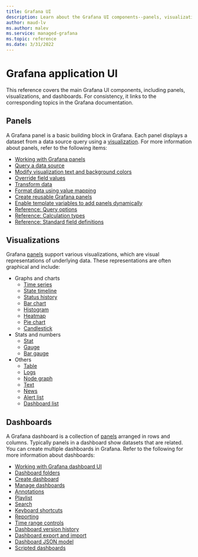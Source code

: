 ```yaml
---
title: Grafana UI 
description: Learn about the Grafana UI components--panels, visualizations and dashboards.
author: maud-lv 
ms.author: malev 
ms.service: managed-grafana 
ms.topic: reference
ms.date: 3/31/2022 
--- 
```


# Grafana application UI

This reference covers the main Grafana UI components, including panels, visualizations, and dashboards. For consistency, it links to the corresponding topics in the Grafana documentation.

## Panels

A Grafana panel is a basic building block in Grafana. Each panel displays a dataset from a data source query using a [visualization](#visualizations). For more information about panels, refer to the following items:

* [Working with Grafana panels](https://grafana.com/docs/grafana/latest/panels/working-with-panels/)
* [Query a data source](https://grafana.com/docs/grafana/latest/panels/query-a-data-source/)
* [Modify visualization text and background colors](https://grafana.com/docs/grafana/latest/panels/specify-thresholds/)
* [Override field values](https://grafana.com/docs/grafana/latest/panels/override-field-values/)
* [Transform data](https://grafana.com/docs/grafana/latest/panels/transform-data/)
* [Format data using value mapping](https://grafana.com/docs/grafana/latest/panels/format-data/)
* [Create reusable Grafana panels](https://grafana.com/docs/grafana/latest/panels/library-panels/)
* [Enable template variables to add panels dynamically](https://grafana.com/docs/grafana/latest/panels/add-panels-dynamically/)
* [Reference: Query options](https://grafana.com/docs/grafana/latest/panels/reference-query-options/)
* [Reference: Calculation types](https://grafana.com/docs/grafana/latest/panels/reference-calculation-types/)
* [Reference: Standard field definitions](https://grafana.com/docs/grafana/latest/panels/reference-standard-field-definitions/)

## Visualizations

Grafana [panels](#panels) support various visualizations, which are visual representations of underlying data. These representations are often graphical and include:

* Graphs and charts
  * [Time series](https://grafana.com/docs/grafana/latest/visualizations/time-series/)
  * [State timeline](https://grafana.com/docs/grafana/latest/visualizations/state-timeline/)
  * [Status history](https://grafana.com/docs/grafana/latest/visualizations/status-history/)
  * [Bar chart](https://grafana.com/docs/grafana/latest/visualizations/bar-chart/)
  * [Histogram](https://grafana.com/docs/grafana/latest/visualizations/histogram/)
  * [Heatmap](https://grafana.com/docs/grafana/latest/visualizations/heatmap/)
  * [Pie chart](https://grafana.com/docs/grafana/latest/visualizations/pie-chart-panel/)
  * [Candlestick](https://grafana.com/docs/grafana/latest/visualizations/candlestick/)
* Stats and numbers
  * [Stat](https://grafana.com/docs/grafana/latest/visualizations/stat-panel/)
  * [Gauge](https://grafana.com/docs/grafana/latest/visualizations/gauge-panel/)
  * [Bar gauge](https://grafana.com/docs/grafana/latest/visualizations/bar-gauge-panel/)
* Others
  * [Table](https://grafana.com/docs/grafana/latest/visualizations/table/)
  * [Logs](https://grafana.com/docs/grafana/latest/visualizations/logs-panel/)
  * [Node graph](https://grafana.com/docs/grafana/latest/visualizations/node-graph/)
  * [Text](https://grafana.com/docs/grafana/latest/visualizations/text-panel/)
  * [News](https://grafana.com/docs/grafana/latest/visualizations/news-panel/)
  * [Alert list](https://grafana.com/docs/grafana/latest/visualizations/alert-list-panel/)
  * [Dashboard list](https://grafana.com/docs/grafana/latest/visualizations/dashboard-list-panel/)

## Dashboards

A Grafana dashboard is a collection of [panels](#panels) arranged in rows and columns. Typically panels in a dashboard show datasets that are related. You can create multiple dashboards in Grafana. Refer to the following for more information about dashboards:

* [Working with Grafana dashboard UI](https://grafana.com/docs/grafana/latest/dashboards/dashboard-ui/)
* [Dashboard folders](https://grafana.com/docs/grafana/latest/dashboards/)
* [Create dashboard](https://grafana.com/docs/grafana/latest/dashboards/dashboard-create/)
* [Manage dashboards](https://grafana.com/docs/grafana/latest/dashboards/dashboard-manage/)
* [Annotations](https://grafana.com/docs/grafana/latest/dashboards/annotations/)
* [Playlist](https://grafana.com/docs/grafana/latest/dashboards/playlist/)
* [Search](https://grafana.com/docs/grafana/latest/dashboards/search/)
* [Keyboard shortcuts](https://grafana.com/docs/grafana/latest/dashboards/shortcuts/)
* [Reporting](https://grafana.com/docs/grafana/latest/dashboards/reporting/)
* [Time range controls](https://grafana.com/docs/grafana/latest/dashboards/time-range-controls/)
* [Dashboard version history](https://grafana.com/docs/grafana/latest/dashboards/)
* [Dashboard export and import](https://grafana.com/docs/grafana/latest/dashboards/export-import/)
* [Dashboard JSON model](https://grafana.com/docs/grafana/latest/dashboards/json-model/)
* [Scripted dashboards](https://grafana.com/docs/grafana/latest/dashboards/scripted-dashboards/)
